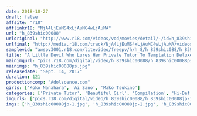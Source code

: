 ```yaml
---
date: 2018-10-27
draft: false
affsite: "r18"
afflinkr18: "NjA4LjEuMS4xLjAuMC4wLjAuMA"
url: "h_839shic00088"
urloriginal: "http://www.r18.com/videos/vod/movies/detail/-/id=h_839shic00088"
urlfinal: "http://media.r18.com/track/NjA4LjEuMS4xLjAuMC4wLjAuMA/videos/vod/movies/detail/-/id=h_839shic00088"
samplevid: "awspv3001.r18.com/litevideo/freepv/h/h_8/h_839shic088/h_839shic088_dmb_w.mp4"
title: "A Little Devil Who Lures Her Private Tutor To Temptation Deluxe Edition 2"
mainimgurl: "pics.r18.com/digital/video/h_839shic00088/h_839shic00088ps.jpg"
mainimgs: "h_839shic00088ps.jpg"
releasedate: "Sept. 14, 2017"
duration: 121
productioncomp: "Adolscence.com"
girls: ['Koko Nanahara', 'Ai Sano', 'Mako Tsukino']
categories: ['Private Tutor', 'Beautiful Girl', 'Compilation', 'Hi-Def']
imgurls: ['pics.r18.com/digital/video/h_839shic00088/h_839shic00088jp-1.jpg', 'pics.r18.com/digital/video/h_839shic00088/h_839shic00088jp-2.jpg', 'pics.r18.com/digital/video/h_839shic00088/h_839shic00088jp-3.jpg', 'pics.r18.com/digital/video/h_839shic00088/h_839shic00088jp-4.jpg', 'pics.r18.com/digital/video/h_839shic00088/h_839shic00088jp-5.jpg', 'pics.r18.com/digital/video/h_839shic00088/h_839shic00088jp-6.jpg', 'pics.r18.com/digital/video/h_839shic00088/h_839shic00088jp-7.jpg', 'pics.r18.com/digital/video/h_839shic00088/h_839shic00088jp-8.jpg', 'pics.r18.com/digital/video/h_839shic00088/h_839shic00088jp-9.jpg', 'pics.r18.com/digital/video/h_839shic00088/h_839shic00088jp-10.jpg', 'pics.r18.com/digital/video/h_839shic00088/h_839shic00088jp-11.jpg', 'pics.r18.com/digital/video/h_839shic00088/h_839shic00088jp-12.jpg', 'pics.r18.com/digital/video/h_839shic00088/h_839shic00088jp-13.jpg', 'pics.r18.com/digital/video/h_839shic00088/h_839shic00088jp-14.jpg', 'pics.r18.com/digital/video/h_839shic00088/h_839shic00088jp-15.jpg', 'pics.r18.com/digital/video/h_839shic00088/h_839shic00088jp-16.jpg', 'pics.r18.com/digital/video/h_839shic00088/h_839shic00088jp-17.jpg', 'pics.r18.com/digital/video/h_839shic00088/h_839shic00088jp-18.jpg', 'pics.r18.com/digital/video/h_839shic00088/h_839shic00088jp-19.jpg', 'pics.r18.com/digital/video/h_839shic00088/h_839shic00088jp-20.jpg']
imgs: ['h_839shic00088jp-1.jpg', 'h_839shic00088jp-2.jpg', 'h_839shic00088jp-3.jpg', 'h_839shic00088jp-4.jpg', 'h_839shic00088jp-5.jpg', 'h_839shic00088jp-6.jpg', 'h_839shic00088jp-7.jpg', 'h_839shic00088jp-8.jpg', 'h_839shic00088jp-9.jpg', 'h_839shic00088jp-10.jpg', 'h_839shic00088jp-11.jpg', 'h_839shic00088jp-12.jpg', 'h_839shic00088jp-13.jpg', 'h_839shic00088jp-14.jpg', 'h_839shic00088jp-15.jpg', 'h_839shic00088jp-16.jpg', 'h_839shic00088jp-17.jpg', 'h_839shic00088jp-18.jpg', 'h_839shic00088jp-19.jpg', 'h_839shic00088jp-20.jpg']
---
```

